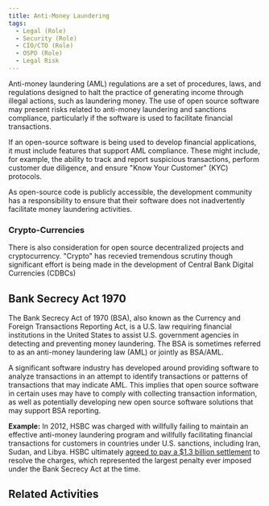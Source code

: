 ```yaml
---
title: Anti-Money Laundering
tags: 
  - Legal (Role)
  - Security (Role)
  - CIO/CTO (Role)
  - OSPO (Role)
  - Legal Risk
---
```


<BoxOut title="Anti-Money Laundering" image="/img/bok/regs/aml.png">

Anti-money laundering (AML) regulations are a set of procedures, laws, and regulations designed to halt the practice of generating income through illegal actions, such as laundering money.  The use of open source software may present risks related to anti-money laundering and sanctions compliance, particularly if the software is used to facilitate financial transactions. 

If an open-source software is being used to develop financial applications, it must include features that support AML compliance. These might include, for example, the ability to track and report suspicious transactions, perform customer due diligence, and ensure "Know Your Customer" (KYC) protocols. 

As open-source code is publicly accessible, the development community has a responsibility to ensure that their software does not inadvertently facilitate money laundering activities.

### Crypto-Currencies

There is also consideration for open source decentralized projects and cryptocurrency. "Crypto" has recevied tremendous scrutiny though significant effort is being made in the development of Central Bank Digital Currencies (CDBCs)

</BoxOut>

## Bank Secrecy Act 1970

The Bank Secrecy Act of 1970 (BSA), also known as the Currency and Foreign Transactions Reporting Act, is a U.S. law requiring financial institutions in the United States to assist U.S. government agencies in detecting and preventing money laundering. The BSA is sometimes referred to as an anti-money laundering law (AML) or jointly as BSA/AML.

A significant software industry has developed around providing software to analyze transactions in an attempt to identify transactions or patterns of transactions that may indicate AML. This implies that open source software in certain uses may have to comply with collecting transaction information, as well as potentially developing new open source software solutions that may support BSA reporting. 

**Example:** In 2012, HSBC was charged with willfully failing to maintain an effective anti-money laundering program and willfully facilitating financial transactions for customers in countries under U.S. sanctions, including Iran, Sudan, and Libya.  HSBC ultimately [agreed to pay a $1.3 billion settlement](https://www.ice.gov/news/releases/hsbc-admits-anti-money-laundering-and-sanctions-violations-following-hsi-el-dorado) to resolve the charges, which represented the largest penalty ever imposed under the Bank Secrecy Act at the time.

## Related Activities

<BokTagList tag="AML Regulation" filter="Activities" />
 